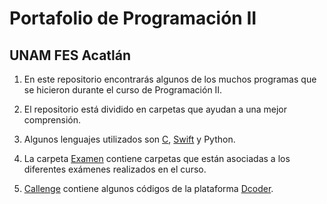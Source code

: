 # Portafolio de Programación II
## UNAM FES Acatlán

1. En este repositorio encontrarás algunos de los muchos programas que se hicieron durante el curso de Programación II.

2. El repositorio está dividido en carpetas que ayudan a una mejor comprensión.

3. Algunos lenguajes utilizados son [C](C), [Swift](Swift) y Python.

4. La carpeta [Examen](Examen) contiene carpetas que están asociadas a los diferentes exámenes realizados en el curso.

5. [Callenge](Challenge) contiene algunos códigos de la plataforma [Dcoder](https://code.dcoder.tech/challenges/algoyo).
